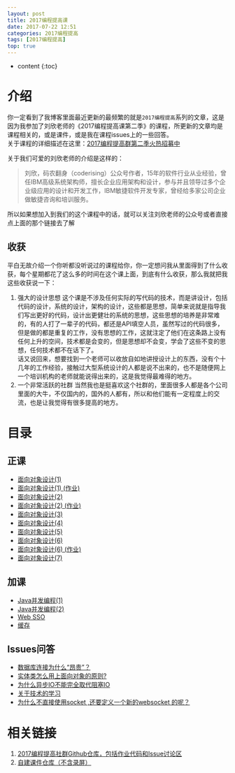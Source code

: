 ```yaml
---
layout: post
title: 2017编程提高课
date: 2017-07-22 12:51
categories: 2017编程提高
tags: [2017编程提高]
top: true
---
```


* content
{:toc}

# 介绍
你一定看到了我博客里面最近更新的最频繁的就是`2017编程提高`系列的文章，这是因为我参加了刘欣老师的《2017编程提高课第二季》的课程，所更新的文章均是课程相关的，或是课件，或是我在课程issues上的一些回答。  
关于课程的详细描述在这里：[2017编程提高群第二季火热招募中](https://mp.weixin.qq.com/s/M9bp-M4SmNOSikMj6FoW-A)

关于我们可爱的刘欣老师的介绍是这样的：  
> 刘欣，码农翻身（coderising）公众号作者，15年的软件行业从业经验，曾任IBM高级系统架构师，擅长企业应用架构和设计，参与并且领导过多个企业级应用的设计和开发工作，IBM敏捷软件开发专家，曾经给多家公司企业做敏捷咨询和培训服务。

所以如果想加入到我们的这个课程中的话，就可以关注刘欣老师的公众号或者直接点上面的那个链接去了解

## 收获
平白无故介绍一个你听都没听说过的课程给你，你一定想问我从里面得到了什么收获，每个星期都花了这么多的时间在这个课上面，到底有什么收获，那么我就把我这些收获说一下：
1. 强大的设计思想
这个课是不涉及任何实际的写代码的技术，而是讲设计，包括代码的设计，系统的设计，架构的设计，这些都是思想，简单来说就是指导我们写出更好的代码，设计出更健壮的系统的思想，这些思想的培养是非常难的，有的人打了一辈子的代码，都还是API填空人员，虽然写过的代码很多，但是做的都是重复的工作，没有思想的工作，这就注定了他们在这条路上没有任何上升的空间，技术都是会变的，但是思想却不会变，学会了这些不变的思想，任何技术都不在话下了。  
话又说回来，想要找到一个老师可以收放自如地讲授设计上的东西，没有个十几年的工作经验，接触过大型系统设计的人都是说不出来的，也不是随便网上一个培训机构的老师就能说得出来的，这是我觉得最难得的地方。
2. 一个非常活跃的社群
当然我也是挺喜欢这个社群的，里面很多人都是各个公司里面的大牛，不仅国内的，国外的人都有，所以和他们能有一定程度上的交流，也是让我觉得有很多提高的地方。

# 目录
## 正课
- [面向对象设计(1) ](http://lanyuanxiaoyao.com/2017/06/14/ood-1/)
- [面向对象设计(1) (作业) ](http://lanyuanxiaoyao.com/2017/06/15/srp/)
- [面向对象设计(2) ](http://lanyuanxiaoyao.com/2017/06/18/ocp/)
- [面向对象设计(2) (作业) ](http://lanyuanxiaoyao.com/2017/06/19/ocp-homework/)
- [面向对象设计(3) ](http://lanyuanxiaoyao.com/2017/06/26/ood-3/)
- [面向对象设计(4)](http://lanyuanxiaoyao.com/2017/07/04/ood-4/)
- [面向对象设计(5) ](http://lanyuanxiaoyao.com/2017/07/10/ood-5/)
- [面向对象设计(6) ](http://lanyuanxiaoyao.com/2017/07/20/design-pattern-1/)
- [面向对象设计(6) (作业) ](http://lanyuanxiaoyao.com/2017/07/21/builder-homework/)
- [面向对象设计(7)](http://lanyuanxiaoyao.com/2017/08/31/pattern-design-2/)
## 加课
- [Java并发编程(1) ](http://lanyuanxiaoyao.com/2017/06/15/concurrent-program/)
- [Java并发编程(2)](http://lanyuanxiaoyao.com/2017/06/21/concurrent-program-2/)
- [Web SSO ](http://lanyuanxiaoyao.com/2017/07/07/sso/)
- [缓存](http://lanyuanxiaoyao.com/2017/07/21/cache/)
## Issues问答
- [数据库连接为什么“昂贵”？](http://lanyuanxiaoyao.com/2017/06/25/why-database-connection-expensive/)
- [实体类怎么用上面向对象的原则?](http://lanyuanxiaoyao.com/2017/06/25/how-class-use-ood/)
- [为什么异步IO不能完全取代阻塞IO](http://lanyuanxiaoyao.com/2017/06/26/block-vs-unblock/)
- [关于技术的学习](http://lanyuanxiaoyao.com/2017/07/12/about-study/)
- [为什么不直接使用socket ,还要定义一个新的websocket 的呢？](http://lanyuanxiaoyao.com/2017/07/22/websocket-socket/)
# 相关链接
1. [2017编程提高社群Github仓库，包括作业代码和Issue讨论区](https://github.com/onlyliuxin/coding2017)
2. [自建课件仓库（不含录屏）](https://github.com/lanyuanxiaoyao/2017CodingDocument)